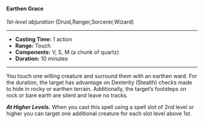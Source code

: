 #### Earthen Grace
*1st-level abjuration* (Druid,Ranger,Sorcerer,Wizard)
___
- **Casting Time:** 1 action
- **Range:** Touch
- **Components:** V, S, M (a chunk of quartz)
- **Duration:** 10 minutes
---
You touch one willing creature and surround them with an earthen ward. For the duration, the target has advantage on Dexterity (Stealth) checks made to hide in rocky or earthen terrain. Additionally, the target’s footsteps on rock or bare earth are silent and leave no tracks.

***At Higher Levels.*** When you cast this spell using a spell slot of 2nd level or higher you can target one additional creature for each slot level above 1st.
